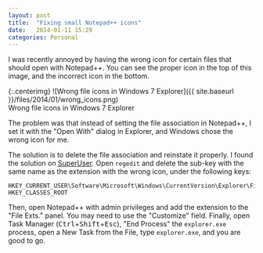 ```yaml
---
layout: post
title:  "Fixing small Notepad++ icons"
date:   2014-01-11 15:29
categories: Personal
---
```

I was recently annoyed by having the wrong icon for certain files that
should open with Notepad++. <!--more--> You can see the proper icon in the top of
this image, and the incorrect icon in the bottom. 

{:.centerimg}
![Wrong file icons in Windows 7 Explorer]({{ site.baseurl }}/files/2014/01/wrong_icons.png)<br /> Wrong file icons in Windows 7 Explorer

The problem was that instead of setting the file association in Notepad++, 
I set it with the "Open With" dialog in Explorer, and Windows chose the 
wrong icon for me.

The solution is to delete the file association and reinstate it properly.
I found the solution on [SuperUser]. Open `regedit` and delete the sub-key
with the same name as the extension with the wrong icon, under the following
keys:

    HKEY_CURRENT_USER\Software\Microsoft\Windows\CurrentVersion\Explorer\FileExts
    HKEY_CLASSES_ROOT
    
Then, open Notepad++ with admin privileges and add the extension to the "File Exts."
panel. You may need to use the "Customize" field. Finally, open Task Manager 
(<kbd>Ctrl</kbd>+<kbd>Shift</kbd>+<kbd>Esc</kbd>), "End Process" the `explorer.exe`
process, open a New Task from the File, type `explorer.exe`, and you are good to go.

[SuperUser]: http://superuser.com/questions/49615/how-do-you-remove-a-default-program-association-for-file-types-in-windows-7